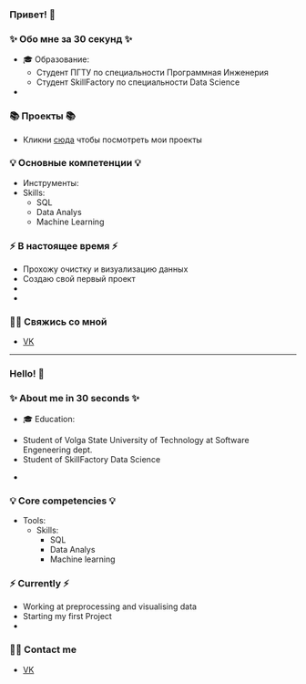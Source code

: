 ### Привет! 👋

### ✨ Обо мне за 30 секунд ✨ 
* 🎓 Образование:
  - Студент ПГТУ по специальности Программная Инженерия
  - Студент SkillFactory по специальности Data Science
* 

### 📚 Проекты 📚

* Кликни [сюда](https://github.com/ArtemyiMelehin/DataCleaningProject) чтобы посмотреть мои проекты

### 💡 Основные компетенции 💡
- Инструменты: 
- Skills: 
    * SQL
    * Data Analys
    * Machine Learning

### ⚡️ В настоящее время ⚡️
- Прохожу очистку и визуализацию данных
- Создаю свой первый проект
- 
- 

### 🙌🏻 Свяжись со мной
- [VK](https://vk.com/rationality1379)

---

### Hello! 👋

### ✨ About me in 30 seconds ✨ 
* 🎓 Education:
 - Student of Volga State University of Technology at Software Engeneering dept.
 - Student of SkillFactory Data Science
* 


### 💡 Core competencies 💡
- Tools: 
  - Skills:
    * SQL
    * Data Analys
    * Machine learning


### ⚡️ Currently ⚡️
- Working at preprocessing and visualising data
- Starting my first Project
- 


### 🙌🏻 Contact me
- [VK](https://vk.com/rationality1379)
